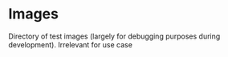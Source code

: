 # Images
Directory of test images (largely for debugging purposes during development). Irrelevant for use case